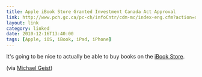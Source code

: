 ```yaml
---
title: Apple iBook Store Granted Investment Canada Act Approval
link: http://www.pch.gc.ca/pc-ch/infoCntr/cdm-mc/index-eng.cfm?action=doc&DocIDCd=CJM101774
layout: link
category: linked
date: 2010-12-16T13:40:00
tags: [Apple, iOS, iBook, iPad, iPhone]
---
```


It's going to be nice to actually be able to buy books on the [iBook Store](http://www.apple.com/ipad/features/ibooks.html).

(via [Michael Geist](http://www.michaelgeist.ca/content/view/5521/196/ "Apple iBook Store Granted Investment Canada Act Approval"))